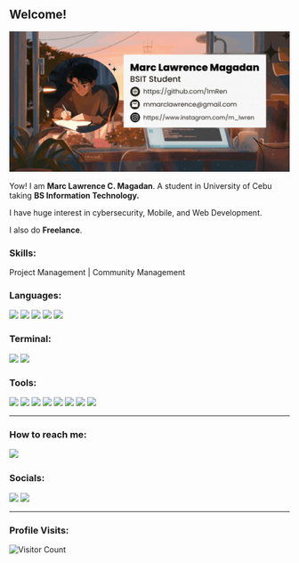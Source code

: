## Welcome!

[![@1mRen](https://github.com/1mRen/1mRen/blob/main/assets/Marc%20Lawrence%20Magadan.gif?raw=true)](https://www.facebook.com/idzty/)

Yow! I am <b>Marc Lawrence C. Magadan</b>. A student in University of Cebu taking <b>BS Information Technology.</b>

I have huge interest in cybersecurity, Mobile, and Web Development.

I also do <b>Freelance</b>.

### Skills: 
Project Management | Community Management 


### Languages:<br>
<img src="https://img.shields.io/badge/Python-FFD43B?style=for-the-badge&logo=python&logoColor=blue"/> <img src="https://img.shields.io/badge/C-00599C?style=for-the-badge&logo=c&logoColor=white"/> <img src="https://img.shields.io/badge/CSS3-1572B6?style=for-the-badge&logo=css3&logoColor=white"/> <img src="https://img.shields.io/badge/HTML5-E34F26?style=for-the-badge&logo=html5&logoColor=white"/> <img src="https://img.shields.io/badge/OpenJDK-ED8B00?style=for-the-badge&logo=openjdk&logoColor=white"/>
<p></p>

### Terminal: <br>
<img src="https://img.shields.io/badge/GIT-E44C30?style=for-the-badge&logo=git&logoColor=white"/> <img src="https://img.shields.io/badge/windows%20terminal-4D4D4D?style=for-the-badge&logo=windows%20terminal&logoColor=white"/>

### Tools: <br>
<img src="https://img.shields.io/badge/apache%20netbeans-1B6AC6?style=for-the-badge&logo=apache%20netbeans%20IDE&logoColor=whit"/> <img src="https://img.shields.io/badge/Colab-F9AB00?style=for-the-badge&logo=googlecolab&color=525252"> <img src="https://img.shields.io/badge/Eclipse-2C2255?style=for-the-badge&logo=eclipse&logoColor=white"> <img src="https://img.shields.io/badge/IntelliJ_IDEA-000000.svg?style=for-the-badge&logo=intellij-idea&logoColor=white"> <img src="https://img.shields.io/badge/PyCharm-000000.svg?&style=for-the-badge&logo=PyCharm&logoColor=white"/> <img src="https://img.shields.io/badge/sublime_text-%23575757.svg?&style=for-the-badge&logo=sublime-text&logoColor=important"/> <img src="https://img.shields.io/badge/VSCode-0078D4?style=for-the-badge&logo=visual%20studio%20code&logoColor=white"/> <img src="https://img.shields.io/badge/Visual_Studio_Code-0078D4?style=for-the-badge&logo=visual%20studio%20code&logoColor=white"/>

-------------------------------------------
### How to reach me: 
<a href="mailto: mmarclawrence@gmail.com">
<img src="https://img.shields.io/badge/-magadan%40gmail.com-7B83EB?&style=for-the-badge&logo=Microsoft-outlook&logoColor=white" ></a> 

### Socials:
<a href="https://www.instagram.com/m_lwren"><img src="https://img.shields.io/badge/1mRen-%23E4405F.svg?&style=for-the-badge&logo=instagram&logoColor=white"></a> <img src="https://img.shields.io/badge/!mRen-5865F2?style=for-the-badge&logo=discord&logoColor=white"/>

------------------------------------------- 

### Profile Visits:
![Visitor Count](https://profile-counter.glitch.me/{1mRen}/count.svg)


<!--
**1mRen/1mRen** is a ✨ _special_ ✨ repository because its `README.md` (this file) appears on your GitHub profile.

Here are some ideas to get you started:

- 🔭 I’m currently working on ...
- 🌱 I’m currently learning ...
- 👯 I’m looking to collaborate on ...
- 🤔 I’m looking for help with ...
- 💬 Ask me about ...
- 📫 How to reach me: ...
- 😄 Pronouns: ...
- ⚡ Fun fact: ...
-->
